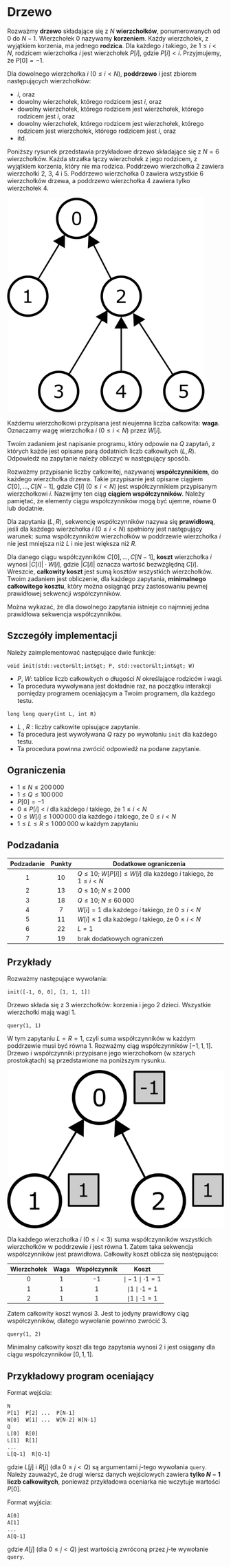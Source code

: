 # Drzewo

Rozważmy **drzewo** składające się z $N$ **wierzchołków**,
 ponumerowanych od $0$ do $N-1$.
Wierzchołek $0$ nazywamy **korzeniem**.
Każdy wierzchołek, z wyjątkiem korzenia, ma jednego **rodzica**.
Dla każdego $i$ takiego, że $1 \leq i < N$,
 rodzicem wierzchołka $i$ jest wierzchołek $P[i]$, gdzie $P[i] < i$.
Przyjmujemy, że $P[0] = -1$.

Dla dowolnego wierzchołka $i$ ($0 \leq i < N$),
 **poddrzewo** $i$ jest zbiorem następujących wierzchołków:
 * $i$, oraz
 * dowolny wierzchołek, którego rodzicem jest $i$, oraz
 * dowolny wierzchołek, którego rodzicem jest wierzchołek, którego rodzicem jest $i$, oraz
 * dowolny wierzchołek, którego rodzicem jest wierzchołek, którego rodzicem jest wierzchołek, którego rodzicem jest $i$, oraz
 * itd.

Poniższy rysunek przedstawia przykładowe drzewo składające się z $N = 6$ wierzchołków.
Każda strzałka łączy wierzchołek z jego rodzicem,
 z wyjątkiem korzenia, który nie ma rodzica.
Poddrzewo wierzchołka $2$ zawiera wierzchołki $2$, $3$, $4$ i $5$.
Poddrzewo wierzchołka $0$ zawiera wszystkie $6$ wierzchołków drzewa, a poddrzewo wierzchołka $4$ zawiera tylko wierzchołek $4$.

![](subtrees.png "150")

Każdemu wierzchołkowi przypisana jest nieujemna liczba całkowita: **waga**.
Oznaczamy wagę wierzchołka $i$ ($0 \leq i < N$) przez $W[i]$.

Twoim zadaniem jest napisanie programu, który odpowie na $Q$ zapytań,
 z których każde jest opisane parą dodatnich liczb całkowitych $(L, R)$.
Odpowiedź na zapytanie należy obliczyć w następujący sposób.

Rozważmy przypisanie liczby całkowitej,
 nazywanej **współczynnikiem**, do każdego wierzchołka drzewa.
Takie przypisanie jest opisane ciągiem $C[0], \ldots, C[N-1]$,
 gdzie $C[i]$ ($0 \leq i < N$) jest współczynnikiem przypisanym wierzchołkowi $i$.
Nazwijmy ten ciąg **ciągiem współczynników**.
Należy pamiętać, że elementy ciągu współczynników mogą być ujemne, równe $0$ lub dodatnie.

Dla zapytania $(L, R)$,
 sekwencję współczynników nazywa się **prawidłową**,
 jeśli dla każdego wierzchołka $i$ ($0 \leq i < N$)
 spełniony jest następujący warunek:
 suma współczynników wierzchołków w poddrzewie wierzchołka $i$
 nie jest mniejsza niż $L$ i nie jest większa niż $R$.

Dla danego ciągu współczynników $C[0], \ldots, C[N-1]$,
 **koszt** wierzchołka $i$ wynosi $|C[i]| \cdot W[i]$,
 gdzie $|C[i]|$ oznacza wartość bezwzględną $C[i]$.
Wreszcie, **całkowity koszt** jest sumą kosztów wszystkich wierzchołków.
Twoim zadaniem jest obliczenie, dla każdego zapytania,
 **minimalnego całkowitego kosztu**, który można osiągnąć przy zastosowaniu pewnej prawidłowej sekwencji współczynników.

Można wykazać, że dla dowolnego zapytania istnieje co najmniej jedna prawidłowa sekwencja współczynników.

## Szczegóły implementacji

Należy zaimplementować następujące dwie funkcje:

```
void init(std::vector&lt;int&gt; P, std::vector&lt;int&gt; W)
```

* $P$, $W$: tablice liczb całkowitych o długości $N$ określające rodziców i wagi.
* Ta procedura wywoływana jest dokładnie raz,
   na początku interakcji pomiędzy programem oceniającym a Twoim programem, dla każdego testu.
	 
```
long long query(int L, int R)
```
* $L$ , $R$ : liczby całkowite opisujące zapytanie.
* Ta procedura jest wywoływana $Q$ razy po wywołaniu `init` dla każdego testu.
* Ta procedura powinna zwrócić odpowiedź na podane zapytanie.

## Ograniczenia

* $1 \leq N \leq 200\,000$
* $1 \leq Q \leq 100\,000$
* $P[0] = -1$
* $0 \leq P[i] < i$ dla każdego $i$ takiego, że $1 \leq i < N$
* $0 \leq W[i] \leq 1\,000\,000$ dla każdego $i$ takiego, że $0 \leq i < N$
* $1 \leq L \leq R \leq 1\,000\,000$ w każdym zapytaniu

## Podzadania

| Podzadanie | Punkty  | Dodatkowe ograniczenia |
| :-----: | :----: | ---------------------- |
|   1     |  $10$  | $Q \leq 10$; $W[P[i]] \leq W[i]$ dla każdego $i$ takiego, że $1 \leq i < N$
|   2     |  $13$  | $Q \leq 10$; $N \leq 2\,000$
|   3     |  $18$  | $Q \leq 10$; $N \leq 60\,000$
|   4     |  $7$   | $W[i] = 1$ dla każdego $i$ takiego, że $0 \leq i < N$
|   5     |  $11$  | $W[i] \leq 1$ dla każdego $i$ takiego, że $0 \leq i < N$
|   6     |  $22$  | $L = 1$
|   7     |  $19$  | brak dodatkowych ograniczeń


## Przykłady

Rozważmy następujące wywołania:

```
init([-1, 0, 0], [1, 1, 1])
```
Drzewo składa się z $3$ wierzchołków: korzenia i jego $2$ dzieci.
Wszystkie wierzchołki mają wagi $1$.

```
query(1, 1)
```

W tym zapytaniu $L = R = 1$,
czyli suma współczynników w każdym poddrzewie musi być równa $1$.
Rozważmy ciąg współczynników $[-1, 1, 1]$.
Drzewo i współczynniki przypisane jego wierzchołkom (w szarych prostokątach) są przedstawione na poniższym rysunku.

![](ex1.png "150")

Dla każdego wierzchołka $i$ ($0 \leq i < 3$) suma współczynników wszystkich wierzchołków
 w poddrzewie $i$ jest równa $1$. 
Zatem taka sekwencja współczynników jest prawidłowa.
Całkowity koszt oblicza się następująco:

| Wierzchołek | Waga | Współczynnik | Koszt                      |
| :----: | :----: | :---------: | :-----------------------: |
|   0    |   1    |     -1      | $\mid -1 \mid \cdot 1 = 1$
|   1    |   1    |      1      | $\mid 1 \mid \cdot 1 = 1$
|   2    |   1    |      1      | $\mid 1 \mid \cdot 1 = 1$

Zatem całkowity koszt wynosi $3$.
Jest to jedyny prawidłowy ciąg współczynników, dlatego wywołanie powinno zwrócić $3$.
```
query(1, 2)
```
Minimalny całkowity koszt dla tego zapytania wynosi $2$ i jest osiągany dla ciągu współczynników $[0, 1, 1]$.

## Przykładowy program oceniający

Format wejścia:

```
N
P[1]  P[2] ...  P[N-1]
W[0]  W[1] ...  W[N-2] W[N-1]
Q
L[0]  R[0]
L[1]  R[1]
...
L[Q-1]  R[Q-1]
```

gdzie $L[j]$ i $R[j]$
 (dla $0 \leq j < Q$)
 są argumentami $j$-tego wywołania `query`.
Należy zauważyć, że drugi wiersz danych wejściowych zawiera **tylko $N-1$ liczb całkowitych**,
 ponieważ przykładowa oceniarka nie wczytuje wartości $P[0]$.

Format wyjścia:
```
A[0]
A[1]
...
A[Q-1]
```

gdzie $A[j]$
 (dla $0 \leq j < Q$)
 jest wartością zwróconą przez $j$-te wywołanie `query`.